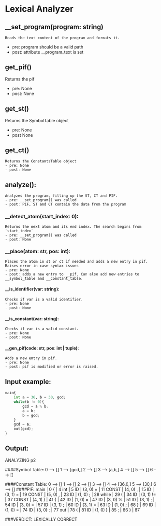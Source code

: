 # Lexical Analyzer
## __set_program(program: string)
    Reads the text content of the program and formats it.
   - pre: program should be a valid path
   - post: attribute __program_text is set

## get_pif()
   Returns the pif
   - pre: None
   - post: None

## get_st()
   Returns the SymbolTable object
   - pre: None
   - post None

## get_ct()
    Returns the ConstantsTable object
    - pre: None
    - post: None

## analyze():
    Analyzes the program, filling up the ST, CT and PIF.
    - pre: __set_program() was called
    - post: PIF, ST and CT contain the data from the program

### __detect_atom(start_index: 0):
    Returns the next atom and its end index. The search begins from `start_index`
    - pre: __set_program() was called
    - post: None

### __place(atom: str, pos: int):
    Places the atom in st or ct if needed and adds a new entry in pif.
    Raises error in case syntax issues
    - pre: None
    - post: adds a new entry to __pif. Can also add new entries to __symbol_table and __constant_table.

#### __is_identifier(var: string):
    Checks if var is a valid identifier.
    - pre: None
    - post: None

#### __is_constant(var: string):
    Checks if var is a valid constant.
    - pre: None
    - post: None

#### __gen_pif(code: str, pos: int | tuple):
    Adds a new entry in pif.
    - pre: None
    - post: pif is modified or error is raised.

## Input example:
```python
main{
	int a = 36, b = 30, gcd;
	while(b != 0){
		gcd = a % b;
		a = b;
		b = gcd;
	}
	gcd = a;
	out(gcd);
}
```
## Output:
ANALYZING p2

####Symbol Table:
0 --> []
1 --> [gcd,]
2 --> []
3 --> [a,b,]
4 --> []
5 --> []
6 --> []

####Constant Table:
0 --> []
1 --> []
2 --> []
3 --> []
4 --> [36,0,]
5 --> [30,]
6 --> []
####PIF:
main | 0
{ | 4
int | 5
ID | (3, 0)
= | 11
CONST | (4, 0)
, | 15
ID | (3, 1)
= | 19
CONST | (5, 0)
, | 23
ID | (1, 0)
; | 28
while | 29
( | 34
ID | (3, 1)
!= | 37
CONST | (4, 1)
) | 41
{ | 42
ID | (1, 0)
= | 47
ID | (3, 0)
% | 51
ID | (3, 1)
; | 54
ID | (3, 0)
= | 57
ID | (3, 1)
; | 60
ID | (3, 1)
= | 63
ID | (1, 0)
; | 68
} | 69
ID | (1, 0)
= | 74
ID | (3, 0)
; | 77
out | 78
( | 81
ID | (1, 0)
) | 85
; | 86
} | 87

###VERDICT: LEXICALLY CORRECT
